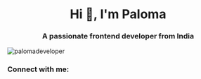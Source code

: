 <h1 align="center">Hi 👋, I'm Paloma</h1>
<h3 align="center">A passionate frontend developer from India</h3>

<p align="left"> <img src="https://komarev.com/ghpvc/?username=palomadeveloper&label=Profile%20views&color=0e75b6&style=flat" alt="palomadeveloper" /> </p>

<h3 align="left">Connect with me:</h3>
<p align="left">
</p>
